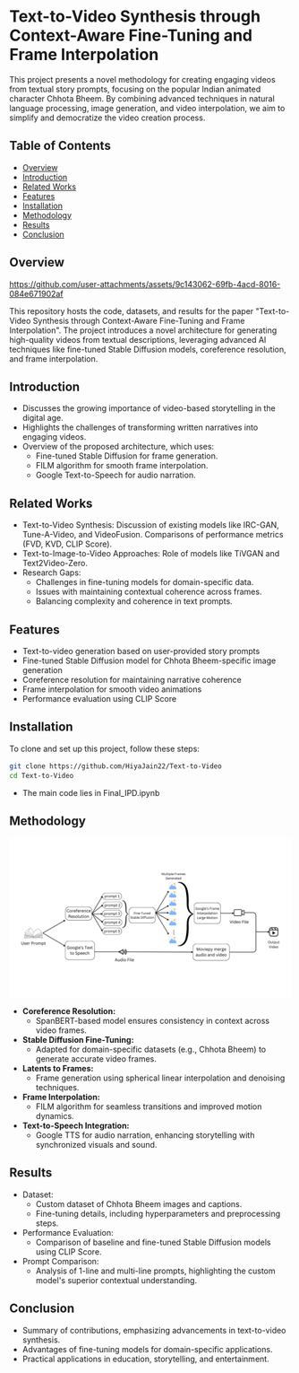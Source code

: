 # Text-to-Video Synthesis through Context-Aware Fine-Tuning and Frame Interpolation

This project presents a novel methodology for creating engaging videos from textual story prompts, focusing on the popular Indian animated character Chhota Bheem. By combining advanced techniques in natural language processing, image generation, and video interpolation, we aim to simplify and democratize the video creation process.

## Table of Contents
- [Overview](#overview)
- [Introduction](#introduction)
- [Related Works](#related-works)
- [Features](#features)
- [Installation](#installation)
- [Methodology](#methodology)
- [Results](#results)
- [Conclusion](#conclusion)

## Overview

https://github.com/user-attachments/assets/9c143062-69fb-4acd-8016-084e671902af



This repository hosts the code, datasets, and results for the paper "Text-to-Video Synthesis through Context-Aware Fine-Tuning and Frame Interpolation". The project introduces a novel architecture for generating high-quality videos from textual descriptions, leveraging advanced AI techniques like fine-tuned Stable Diffusion models, coreference resolution, and frame interpolation.

## Introduction
- Discusses the growing importance of video-based storytelling in the digital age.
- Highlights the challenges of transforming written narratives into engaging videos.
- Overview of the proposed architecture, which uses:
    - Fine-tuned Stable Diffusion for frame generation.
    - FILM algorithm for smooth frame interpolation.
    - Google Text-to-Speech for audio narration.

## Related Works
- Text-to-Video Synthesis:
    Discussion of existing models like IRC-GAN, Tune-A-Video, and VideoFusion.
    Comparisons of performance metrics (FVD, KVD, CLIP Score).
- Text-to-Image-to-Video Approaches:
    Role of models like TiVGAN and Text2Video-Zero.
- Research Gaps:
    - Challenges in fine-tuning models for domain-specific data.
    - Issues with maintaining contextual coherence across frames.
    - Balancing complexity and coherence in text prompts.

## Features

- Text-to-video generation based on user-provided story prompts
- Fine-tuned Stable Diffusion model for Chhota Bheem-specific image generation
- Coreference resolution for maintaining narrative coherence
- Frame interpolation for smooth video animations
- Performance evaluation using CLIP Score

## Installation

To clone and set up this project, follow these steps:

```bash
git clone https://github.com/HiyaJain22/Text-to-Video
cd Text-to-Video
```
- The main code lies in Final_IPD.ipynb
## Methodology
![architecture](https://github.com/HiyaJain22/Text-to-Video/blob/main/Images/architecture.png?raw=true)

- **Coreference Resolution:**
    - SpanBERT-based model ensures consistency in context across video frames.
- **Stable Diffusion Fine-Tuning:**
    - Adapted for domain-specific datasets (e.g., Chhota Bheem) to generate     accurate video frames.
- **Latents to Frames:**
    - Frame generation using spherical linear interpolation and denoising techniques.
- **Frame Interpolation:**
    - FILM algorithm for seamless transitions and improved motion dynamics.
- **Text-to-Speech Integration:**
    - Google TTS for audio narration, enhancing storytelling with synchronized visuals and sound.

## Results
- Dataset:
    - Custom dataset of Chhota Bheem images and captions.
    - Fine-tuning details, including hyperparameters and preprocessing steps.
- Performance Evaluation:
    - Comparison of baseline and fine-tuned Stable Diffusion models using CLIP Score.
- Prompt Comparison:
    - Analysis of 1-line and multi-line prompts, highlighting the custom model's superior contextual understanding.

## Conclusion
- Summary of contributions, emphasizing advancements in text-to-video synthesis.
- Advantages of fine-tuning models for domain-specific applications.
- Practical applications in education, storytelling, and entertainment.

